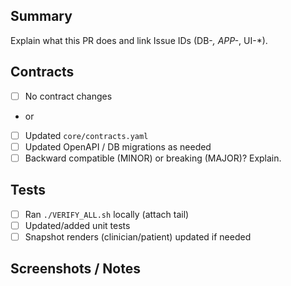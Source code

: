 ## Summary
Explain what this PR does and link Issue IDs (DB-*, APP-*, UI-*).

## Contracts
- [ ] No contract changes
- or
- [ ] Updated `core/contracts.yaml`
- [ ] Updated OpenAPI / DB migrations as needed
- [ ] Backward compatible (MINOR) or breaking (MAJOR)? Explain.

## Tests
- [ ] Ran `./VERIFY_ALL.sh` locally (attach tail)
- [ ] Updated/added unit tests
- [ ] Snapshot renders (clinician/patient) updated if needed

## Screenshots / Notes
